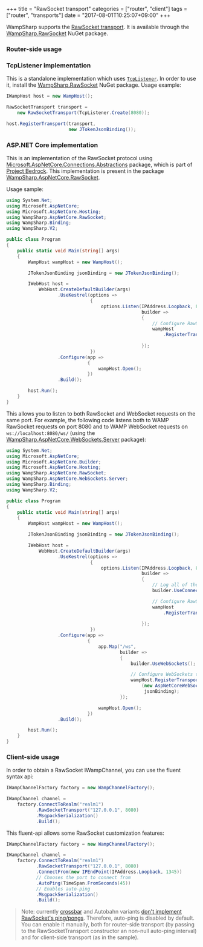 +++
title = "RawSocket transport"
categories = ["router", "client"]
tags = ["router", "transports"]
date = "2017-08-01T10:25:07+09:00"
+++

WampSharp supports the [RawSocket transport](https://github.com/wamp-proto/wamp-proto/blob/master/rfc/text/advanced/ap_transport_rawsocket.md).
It is available through the [WampSharp.RawSocket](https://www.nuget.org/packages/WampSharp.RawSocket) NuGet package.

### Router-side usage

### TcpListener implementation

This is a standalone implementation which uses [`TcpListener`](https://docs.microsoft.com/en-us/dotnet/api/system.net.sockets.tcplistener). In order to use it, install the [WampSharp.RawSocket](https://www.nuget.org/packages/WampSharp.RawSocket) NuGet package. Usage example:

```csharp
IWampHost host = new WampHost();

RawSocketTransport transport =
    new RawSocketTransport(TcpListener.Create(8080));

host.RegisterTransport(transport,
                       new JTokenJsonBinding());

```

### ASP.NET Core implementation

This is an implementation of the RawSocket protocol using [Microsoft.AspNetCore.Connections.Abstractions](https://www.nuget.org/packages/Microsoft.AspNetCore.Connections.Abstractions/) package, which is part of [Project Bedrock](https://github.com/aspnet/KestrelHttpServer/issues/1980). This implementation is present in the package [WampSharp.AspNetCore.RawSocket](http://nuget.org/packages/WampSharp.AspNetCore.RawSocket).

Usage sample:

```csharp
using System.Net;
using Microsoft.AspNetCore;
using Microsoft.AspNetCore.Hosting;
using WampSharp.AspNetCore.RawSocket;
using WampSharp.Binding;
using WampSharp.V2;

public class Program
{
    public static void Main(string[] args)
    {
        WampHost wampHost = new WampHost();

        JTokenJsonBinding jsonBinding = new JTokenJsonBinding();

        IWebHost host =
            WebHost.CreateDefaultBuilder(args)
                   .UseKestrel(options =>
                               {
                                   options.Listen(IPAddress.Loopback, 8080,
                                                  builder =>
                                                  {
                                                      // Configure RawSocket transport
                                                      wampHost
                                                          .RegisterTransport(new AspNetCoreRawSocketTransport(builder),
                                                                             jsonBinding);
                                                  });
                               })
                   .Configure(app =>
                              {
                                  wampHost.Open();
                              })
                   .Build();

        host.Run();
    }
}
```

This allows you to listen to both RawSocket and WebSocket requests on the same port. For example, the following code listens both to WAMP RawSocket requests on port 8080 and to WAMP WebSocket requests on `ws://localhost:8080/ws/` (using the [WampSharp.AspNetCore.WebSockets.Server](http://nuget.org/packages/WampSharp.AspNetCore.WebSockets.Server) package):

```csharp
using System.Net;
using Microsoft.AspNetCore;
using Microsoft.AspNetCore.Builder;
using Microsoft.AspNetCore.Hosting;
using WampSharp.AspNetCore.RawSocket;
using WampSharp.AspNetCore.WebSockets.Server;
using WampSharp.Binding;
using WampSharp.V2;

public class Program
{
    public static void Main(string[] args)
    {
        WampHost wampHost = new WampHost();

        JTokenJsonBinding jsonBinding = new JTokenJsonBinding();

        IWebHost host =
            WebHost.CreateDefaultBuilder(args)
                   .UseKestrel(options =>
                               {
                                   options.Listen(IPAddress.Loopback, 8080,
                                                  builder =>
                                                  {
                                                      // Log all of the http bytes as they are sent and received
                                                      builder.UseConnectionLogging();

                                                      // Configure RawSocket transport
                                                      wampHost
                                                          .RegisterTransport(new AspNetCoreRawSocketTransport(builder),
                                                                             jsonBinding);
                                                  });
                               })
                   .Configure(app =>
                              {
                                  app.Map("/ws",
                                          builder =>
                                          {
                                              builder.UseWebSockets();

                                              // Configure WebSockets transport
                                              wampHost.RegisterTransport
                                                  (new AspNetCoreWebSocketTransport(builder),
                                                   jsonBinding);
                                          });

                                  wampHost.Open();
                              })
                   .Build();

        host.Run();
    }
}
```

### Client-side usage

In order to obtain a RawSocket IWampChannel, you can use the fluent syntax api:

```csharp
IWampChannelFactory factory = new WampChannelFactory();

IWampChannel channel =
    factory.ConnectToRealm("realm1")
           .RawSocketTransport("127.0.0.1", 8080)
           .MsgpackSerialization()
           .Build();

```

This fluent-api allows some RawSocket customization features:

```csharp
IWampChannelFactory factory = new WampChannelFactory();

IWampChannel channel =
    factory.ConnectToRealm("realm1")
           .RawSocketTransport("127.0.0.1", 8080)
           .ConnectFrom(new IPEndPoint(IPAddress.Loopback, 1345))
           // Chooses the port to connect from
           .AutoPing(TimeSpan.FromSeconds(45))
           // Enables auto-ping
           .MsgpackSerialization()
           .Build();
```

> Note: currently [crossbar](https://crossbar.io) and Autobahn variants [don't implement RawSocket's ping/pongs](https://github.com/crossbario/crossbar/issues/381). Therefore, auto-ping is disabled by default. You can enable it manually, both for router-side transport (by passing to the RawSocketTransport constructor an non-null auto-ping interval) and for client-side transport (as in the sample).